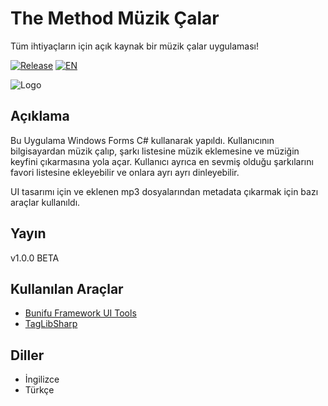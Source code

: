 # The Method Müzik Çalar
Tüm ihtiyaçların için açık kaynak bir müzik çalar uygulaması!

[![Release](https://img.shields.io/github/v/release/Iskenderun-Technical-University/201-The-Method_Music-Player?color=rgb%28240%2C84%2C84%29)](https://github.com/Iskenderun-Technical-University/201-The-Method_Music-Player/releases/) [![EN](https://img.shields.io/badge/lang-EN-blue.svg)](https://github.com/Iskenderun-Technical-University/201-The-Method_Music-Player)

![Logo](https://i.ibb.co/jytp86g/tr.png)

## Açıklama
Bu Uygulama Windows Forms C# kullanarak yapıldı. Kullanıcının bilgisayardan müzik çalıp, şarkı listesine müzik eklemesine ve müziğin keyfini çıkarmasına yola açar. Kullanıcı ayrıca en sevmiş olduğu şarkılarını favori listesine ekleyebilir ve onlara ayrı ayrı dinleyebilir.

UI tasarımı için ve eklenen mp3 dosyalarından metadata çıkarmak için bazı araçlar kullanıldı.

## Yayın
v1.0.0 BETA

## Kullanılan Araçlar
* [Bunifu Framework UI Tools](https://bunifuframework.com/)
* [TagLibSharp](https://github.com/mono/taglib-sharp)

## Diller
* İngilizce
* Türkçe